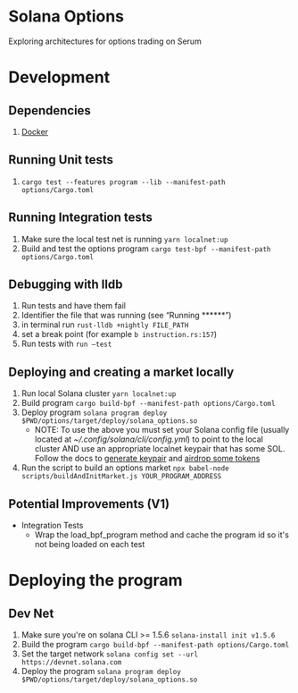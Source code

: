 # Solana Options

Exploring architectures for options trading on Serum

# Development

## Dependencies
1. [Docker](https://docs.docker.com/get-docker/)

## Running Unit tests
1. `cargo test --features program --lib --manifest-path options/Cargo.toml`

## Running Integration tests
1. Make sure the local test net is running `yarn localnet:up`
2. Build and test the options program `cargo test-bpf --manifest-path options/Cargo.toml`

## Debugging with lldb
1. Run tests and have them fail
2. Identifier the file that was running (see “Running ******”)
3. in terminal run `rust-lldb +nightly FILE_PATH`
4. set a break point (for example `b instruction.rs:157`)
5. Run tests with `run —test`

## Deploying and creating a market locally
1. Run local Solana cluster `yarn localnet:up`
2. Build program `cargo build-bpf --manifest-path options/Cargo.toml`
3. Deploy program `solana program deploy $PWD/options/target/deploy/solana_options.so`
    * NOTE: To use the above you must set your Solana config file (usually located at _~/.config/solana/cli/config.yml_) to point to the local cluster AND use an appropriate localnet keypair that has some SOL. Follow the docs to [generate keypair](https://docs.solana.com/wallet-guide/file-system-wallet#generate-a-file-system-wallet-keypair) and [airdrop some tokens](https://docs.solana.com/cli/transfer-tokens#airdrop-some-tokens-to-get-started)
4. Run the script to build an options market `npx babel-node scripts/buildAndInitMarket.js YOUR_PROGRAM_ADDRESS`


## Potential Improvements (V1)
* Integration Tests
    * Wrap the load_bpf_program method and cache the program id so it's not being loaded on each test

# Deploying the program

## Dev Net

1. Make sure you're on solana CLI >= 1.5.6 `solana-install init v1.5.6`
2. Build the program `cargo build-bpf --manifest-path options/Cargo.toml`
3. Set the target network `solana config set --url https://devnet.solana.com`
4. Deploy the program `solana program deploy $PWD/options/target/deploy/solana_options.so`

